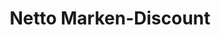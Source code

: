 ---
title: "Netto Marken-Discount"
url: /bruckmuehl/netto-marken-discount-bruckmuehler-strasse/
shop: Supermarkt
---